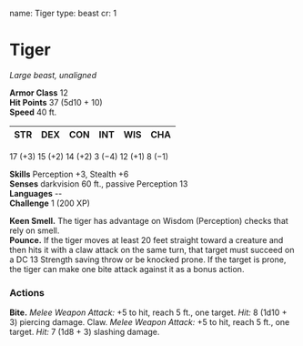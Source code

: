 name: Tiger
type: beast
cr: 1

# Tiger 
_Large beast, unaligned_

**Armor Class** 12    
**Hit Points** 37 (5d10 + 10)    
**Speed** 40 ft. 

| STR     | DEX     | CON     | INT     | WIS     | CHA     |
|---------|---------|---------|---------|---------|---------|
17 (+3) 15 (+2) 14 (+2) 3 (−4) 12 (+1) 8 (−1)    

**Skills** Perception +3, Stealth +6    
**Senses** darkvision 60 ft., passive Perception 13    
**Languages** --    
**Challenge** 1 (200 XP) 

**Keen Smell.** The tiger has advantage on Wisdom (Perception) checks that rely on smell.    
**Pounce.** If the tiger moves at least 20 feet straight toward a creature and then hits it with a claw attack on the same turn, that target must succeed on a DC 13 Strength saving throw or be knocked prone. If the target is prone, the tiger can make one bite attack against it as a bonus action. 

### Actions    
**Bite.** _Melee Weapon Attack:_ +5 to hit, reach 5 ft., one target. _Hit:_ 8 (1d10 + 3) piercing damage. Claw. _Melee Weapon Attack:_ +5 to hit, reach 5 ft., one target. _Hit:_ 7 (1d8 + 3) slashing damage. 

